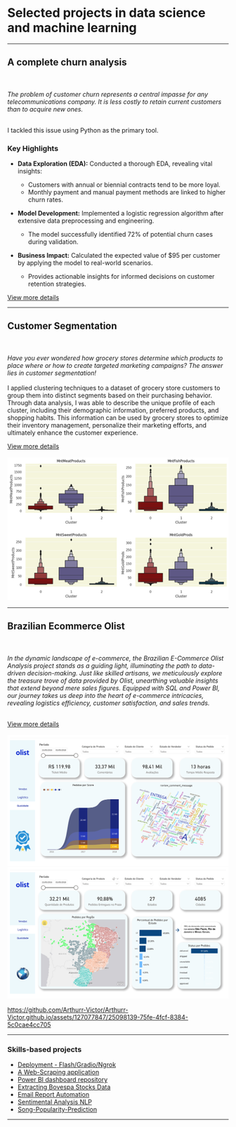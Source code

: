 # Selected projects in data science and machine learning

---

## A complete churn analysis
<br><br>
<em>The problem of customer churn represents a central impasse for any telecommunications company. It is less costly to retain current customers than to acquire new ones.  </em> <br><br>

I tackled this issue using Python as the primary tool. <br>
### Key Highlights

- **Data Exploration (EDA):** Conducted a thorough EDA, revealing vital insights:
   - Customers with annual or biennial contracts tend to be more loyal.
   - Monthly payment and manual payment methods are linked to higher churn rates.

- **Model Development:** Implemented a logistic regression algorithm after extensive data preprocessing and engineering.
   - The model successfully identified 72% of potential churn cases during validation.

- **Business Impact:** Calculated the expected value of $95 per customer by applying the model to real-world scenarios.
   - Provides actionable insights for informed decisions on customer retention strategies.
   

[View more details](https://github.com/Arthurr-Victor/A-Complete-Churn-Analysis)

---

## Customer Segmentation
<br><br>
<em>Have you ever wondered how grocery stores determine which products to place where or how to create targeted marketing campaigns? The answer lies in customer segmentation!</em> <br><br>
I applied clustering techniques to a dataset of grocery store customers to group them into distinct segments based on their purchasing behavior. Through data analysis, I was able to describe the unique profile of each cluster, including their demographic information, preferred products, and shopping habits. This information can be used by grocery stores to optimize their inventory management, personalize their marketing efforts, and ultimately enhance the customer experience.

[View more details](https://github.com/Arthurr-Victor/Customer-Segmentation_Clustering)
<br><br>
<img src="images/Customer image.png?raw=true"/>

---

## Brazilian Ecommerce Olist
<br><br>
<em>In the dynamic landscape of e-commerce, the Brazilian E-Commerce Olist Analysis project stands as a guiding light, illuminating the path to data-driven decision-making. Just like skilled artisans, we meticulously explore the treasure trove of data provided by Olist, unearthing valuable insights that extend beyond mere sales figures.
Equipped with SQL and Power BI, our journey takes us deep into the heart of e-commerce intricacies, revealing logistics efficiency, customer satisfaction, and sales trends.</em> <br><br>


[View more details](https://github.com/Arthurr-Victor/Brazilian-Ecommerce-Olist-SQL-PowerBI)
<br><br>
<img src="images/Quality Dashboard Brazilian EcommerceOlist.png?raw=true"/>
<img src="images/Logistic Dashboard Brazilian EcommerceOlist.png?raw=true"/>


https://github.com/Arthurr-Victor/Arthurr-Victor.github.io/assets/127077847/25098139-75fe-4fcf-8384-5c0cae4cc705


---


### Skills-based projects
- [Deployment - Flash/Gradio/Ngrok](https://github.com/Arthurr-Victor/Deployment-ML)
- [A Web-Scraping application](https://github.com/Arthurr-Victor/A-simple-WebScraping-Project/blob/main/WebScraping%20(1).ipynb)
- [Power BI dashboard repository](https://github.com/Arthurr-Victor/MyDashboards)
- [Extracting Bovespa Stocks Data](https://github.com/Arthurr-Victor/Small-Learning-Projects/blob/main/Extraindo%20dados%20da%20Bovespa.ipynb)
- [Email Report Automation](https://github.com/Arthurr-Victor/Small-Learning-Projects/blob/main/Relat%C3%B3rio%20Autom%C3%A1tico%20para%20Email..ipynb)
- [Sentimental Analysis NLP](https://github.com/Arthurr-Victor/Small-Learning-Projects/blob/main/Sentimental_Analysis_NLP.ipynb)
- [Song-Popularity-Prediction](https://github.com/Arthurr-Victor/Song-Popularity-Prediction)


---




